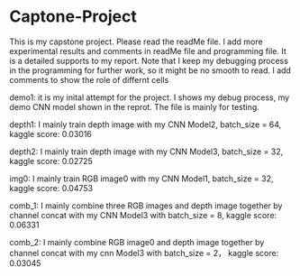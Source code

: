 # Captone-Project
This is my capstone project. Please read the readMe file. 
I add more experimental results and comments in readMe file and programming file. It is a detailed supports to my report.
Note that I keep my debugging process in the programming for further work, so it might be no smooth to read. I add comments to show the role of differnt cells

demo1: it is my inital attempt for the project. I shows my debug process, my demo CNN model shown in the reprot. The file is mainly for testing.

depth1: I mainly train depth image with my CNN Model2, batch_size = 64, kaggle score: 0.03016

depth2: I mainly train depth image with my CNN Model3, batch_size = 32, kaggle score: 0.02725

img0: I mainly train RGB image0 with my CNN Model1, batch_size = 32, kaggle score: 0.04753

comb_1: I mainly combine three RGB images and depth image together by channel concat with my CNN Model3 with batch_size = 8, kaggle score: 0.06331

comb_2: I mainly combine RGB image0 and depth image together by channel concat with my cnn Model3 with batch_size = 2， kaggle score: 0.03045


